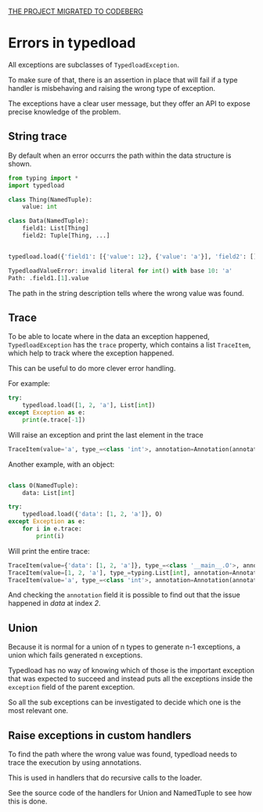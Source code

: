 [THE PROJECT MIGRATED TO CODEBERG](https://ltworf.codeberg.page/typedload/)

Errors in typedload
===================

All exceptions are subclasses of `TypedloadException`.

To make sure of that, there is an assertion in place that will fail if a type handler is misbehaving and raising the wrong type of exception.

The exceptions have a clear user message, but they offer an API to expose precise knowledge of the problem.

String trace
------------

By default when an error occurrs the path within the data structure is shown.

```python
from typing import *
import typedload

class Thing(NamedTuple):
    value: int

class Data(NamedTuple):
    field1: List[Thing]
    field2: Tuple[Thing, ...]


typedload.load({'field1': [{'value': 12}, {'value': 'a'}], 'field2': []}, Data)
```

```python
TypedloadValueError: invalid literal for int() with base 10: 'a'
Path: .field1.[1].value
```

The path in the string description tells where the wrong value was found.

Trace
-----

To be able to locate where in the data an exception happened, `TypedloadException` has the `trace` property, which contains a list `TraceItem`, which help to track where the exception happened.

This can be useful to do more clever error handling.

For example:

```python
try:
    typedload.load([1, 2, 'a'], List[int])
except Exception as e:
    print(e.trace[-1])
```

Will raise an exception and print the last element in the trace

```python
TraceItem(value='a', type_=<class 'int'>, annotation=Annotation(annotation_type=<AnnotationType.INDEX: 'index'>, value=2))
```

Another example, with an object:

```python

class O(NamedTuple):
    data: List[int]

try:
    typedload.load({'data': [1, 2, 'a']}, O)
except Exception as e:
    for i in e.trace:
        print(i)
```

Will print the entire trace:

```python
TraceItem(value={'data': [1, 2, 'a']}, type_=<class '__main__.O'>, annotation=None)
TraceItem(value=[1, 2, 'a'], type_=typing.List[int], annotation=Annotation(annotation_type=<AnnotationType.FIELD: 'field'>, value='data'))
TraceItem(value='a', type_=<class 'int'>, annotation=Annotation(annotation_type=<AnnotationType.INDEX: 'index'>, value=2))
```

And checking the `annotation` field it is possible to find out that the issue happened in *data* at index *2*.

Union
-----

Because it is normal for a union of n types to generate n-1 exceptions, a union which fails generated n exceptions.

Typedload has no way of knowing which of those is the important exception that was expected to succeed and instead puts all the exceptions inside the `exception` field of the parent exception.

So all the sub exceptions can be investigated to decide which one is the most relevant one.


Raise exceptions in custom handlers
-----------------------------------

To find the path where the wrong value was found, typedload needs to trace the execution by using annotations.

This is used in handlers that do recursive calls to the loader.

See the source code of the handlers for Union and NamedTuple to see how this is done.
